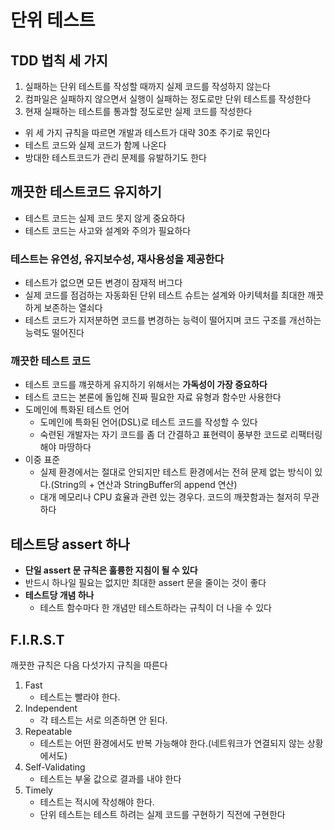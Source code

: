 # 단위 테스트
## TDD 법칙 세 가지
1. 실패하는 단위 테스트를 작성할 때까지 실제 코드를 작성하지 않는다
2. 컴파일은 실패하지 않으면서 실행이 실패하는 정도로만 단위 테스트를 작성한다
3. 현재 실패하는 테스트를 통과할 정도로만 실제 코드를 작성한다

- 위 세 가지 규칙을 따르면 개발과 테스트가 대략 30초 주기로 묶인다
- 테스트 코드와 실제 코드가 함께 나온다
- 방대한 테스트코드가 관리 문제를 유발하기도 한다

## 깨끗한 테스트코드 유지하기
- 테스트 코드는 실제 코드 못지 않게 중요하다
- 테스트 코드는 사고와 설계와 주의가 필요하다

### 테스트는 유연성, 유지보수성, 재사용성을 제공한다
- 테스트가 없으면 모든 변경이 잠재적 버그다
- 실제 코드를 점검하는 자동화된 단위 테스트 슈트는 설계와 아키텍처를 최대한 깨끗하게 보존하는 열쇠다
- 테스트 코드가 지저분하면 코드를 변경하는 능력이 떨어지며 코드 구조를 개선하는 능력도 떨어진다

### 깨끗한 테스트 코드
- 테스트 코드를 꺠끗하게 유지하기 위해서는 **가독성이 가장 중요하다**
- 테스트  코드는 본론에 돌입해 진짜 필요한 자료 유형과 함수만 사용한다
- 도메인에 특화된 테스트 언어
  - 도메인에 특화된 언어(DSL)로 테스트 코드를 작성할 수 있다
  - 숙련된 개발자는 자기 코드를 좀 더 간결하고 표현력이 풍부한 코드로 리팩터링 해야 마땅하다
- 이중 표준
  - 실제 환경에서는 절대로 안되지만 테스트 환경에서는 전혀 문제 없는 방식이 있다.(String의 + 연산과 StringBuffer의 append 연산)
  - 대개 메모리나 CPU 효율과 관련 있는 경우다. 코드의 깨끗함과는 철저히 무관하다

## 테스트당 assert 하나
- **단일 assert 문 규칙은 훌륭한 지침이 될 수 있다**
- 반드시 하나일 필요는 없지만 최대한 assert 문을 줄이는 것이 좋다
- **테스트당 개념 하나**
  - 테스트 함수마다 한 개념만 테스트하라는 규칙이 더 나을 수 있다

## F.I.R.S.T
깨끗한 규칙은 다음 다섯가지 규칙을 따른다
1. Fast
   - 테스트는 빨라야 한다. 
2. Independent
   - 각 테스트는 서로 의존하면 안 된다.
3. Repeatable
   - 테스트는 어떤 환경에서도 반복 가능해야 한다.(네트워크가 연결되지 않는 상황에서도)
4. Self-Validating
   - 테스트는 부울 값으로 결과를 내야 한다
5. Timely
   - 테스트는 적시에 작성해야 한다.
   - 단위 테스트는 테스트 하려는 실제 코드를 구현하기 직전에 구현한다
